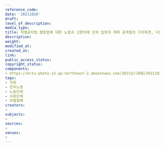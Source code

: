 ```yaml
---
reference_code: 
date: '20211028'
draft: 
level_of_description: 
media_type: 
title: 차별금지법.평등법에 대한 노동과 고용의제 단위 입장과 계획 공개질의 기자회견, 더불어민주당과 국민의힘에 직접 공개질의서 전달
description: 
weight: 
modified_at: 
created_at: 
link: 
public_access_status: 
copyright_status: 
components:
- https://kctu-photo.s3.ap-northeast-2.amazonaws.com/2021년/10월/20211028-차별금지법.평등법에+대한+노동과+고용의제+단위+입장과+계획+공개질의+기자회견,+더불어민주당과+국민의힘에+직접+공개질의서+전달_국회_민주노총_노동단체_사회단체_차별철폐/404386_63367_56.jpg
tags:
- 국회
- 민주노총
- 노동단체
- 사회단체
- 차별철폐
creators:
- 
subjects:
- 
sources:
- 
venues:
- 
---
```

